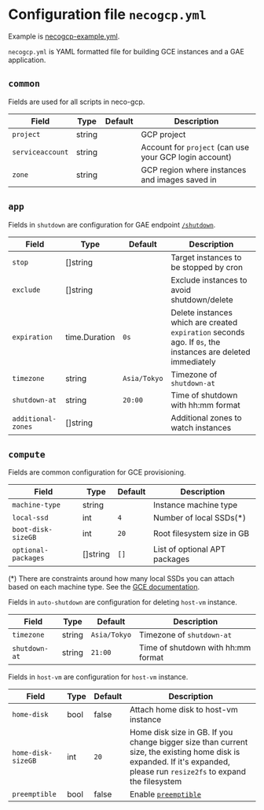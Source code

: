 Configuration file `necogcp.yml`
=================================

Example is [necogcp-example.yml](necogcp-example.yml).

`necogcp.yml` is YAML formatted file for building GCE instances and a GAE application.

`common`
--------

Fields are used for all scripts in neco-gcp.

| Field            | Type   | Default | Description                                            |
| ---------------- | ------ | ------- | ------------------------------------------------------ |
| `project`        | string |         | GCP project                                            |
| `serviceaccount` | string |         | Account for `project` (can use your GCP login account) |
| `zone`           | string |         | GCP region where instances and images saved in         |

`app`
-----

Fields in `shutdown` are configuration for GAE endpoint [`/shutdown`](api.md#shutdown).

| Field              | Type          | Default      | Description                                                                                                 |
| ------------------ | ------------- | ------------ | ----------------------------------------------------------------------------------------------------------- |
| `stop`             | []string      |              | Target instances to be stopped by cron                                                                      |
| `exclude`          | []string      |              | Exclude instances to avoid shutdown/delete                                                                  |
| `expiration`       | time.Duration | `0s`         | Delete instances which are created `expiration` seconds ago. If `0s`, the instances are deleted immediately |
| `timezone`         | string        | `Asia/Tokyo` | Timezone of `shutdown-at`                                                                                   |
| `shutdown-at`      | string        | `20:00`      | Time of shutdown with hh:mm format                                                                          |
| `additional-zones` | []string      |              | Additional zones to watch instances                                                                         |

`compute`
---------

Fields are common configuration for GCE provisioning.

| Field               | Type     | Default | Description                   |
| ------------------- | -------- | ------- | ----------------------------- |
| `machine-type`      | string   |         | Instance machine type         |
| `local-ssd`         | int      | `4`     | Number of local SSDs(*)       |
| `boot-disk-sizeGB`  | int      | `20`    | Root filesystem size in GB    |
| `optional-packages` | []string | `[]`    | List of optional APT packages |

(*) There are constraints around how many local SSDs you can attach based on each machine type.
See the [GCE documentation](https://cloud.google.com/compute/docs/disks#local_ssd_machine_type_restrictions).

Fields in `auto-shutdown` are configuration for deleting `host-vm` instance.

| Field         | Type   | Default      | Description                        |
| ------------- | ------ | ------------ | ---------------------------------- |
| `timezone`    | string | `Asia/Tokyo` | Timezone of `shutdown-at`          |
| `shutdown-at` | string | `21:00`      | Time of shutdown with hh:mm format |

Fields in `host-vm` are configuration for `host-vm` instance.

| Field              | Type | Default | Description                                                                                                                                                              |
| ------------------ | ---- | ------- | ------------------------------------------------------------------------------------------------------------------------------------------------------------------------ |
| `home-disk`        | bool | false   | Attach home disk to host-vm instance                                                                                                                                     |
| `home-disk-sizeGB` | int  | `20`    | Home disk size in GB. If you change bigger size than current size, the existing home disk is expanded. If it's expanded, please run `resize2fs` to expand the filesystem |
| `preemptible`      | bool | false   | Enable [`preemptible`](https://cloud.google.com/compute/docs/instances/preemptible)                                                                                      |
